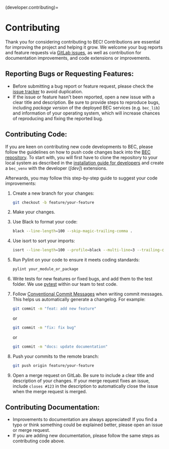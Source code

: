 (developer.contributing)=
# Contributing

Thank you for considering contributing to BEC! Contributions are essential for improving the project and helping it grow. 
We welcome your bug reports and feature requests via [GitLab issues](https://gitlab.psi.ch/bec/bec/-/issues?sort=created_date&state=opened), as well as contribution for documentation improvements, and code extensions or improvements.

## Reporting Bugs or Requesting Features:

- Before submitting a bug report or feature request, please check the [issue tracker](https://gitlab.psi.ch/bec/bec/issues) to avoid duplication.
- If the issue or feature hasn't been reported, open a new issue with a clear title and description. Be sure to provide steps to reproduce bugs, including _package version_ of the deployed BEC services (e.g. `bec_lib`) and information of your operating system, which will increase chances of reproducing and fixing the reported bug.

## Contributing Code:

If you are keen on contributing new code developments to BEC, please follow the guidelines on how to push code changes back into the [BEC repository](https://gitlab.psi.ch/bec).
To start with, you will first have to clone the repository to your local system as described in the [installation guide for developers](#developer.install_developer_env) and create a `bec_venv` with the developer (_[dev]_) extensions.

Afterwards, you may follow this step-by-step guide to suggest your code improvements:

1. Create a new branch for your changes:

    ```bash
    git checkout -b feature/your-feature
    ```

2. Make your changes.

3. Use Black to format your code:

    ```bash
    black --line-length=100 --skip-magic-trailing-comma .
    ```

4. Use isort to sort your imports:

    ```bash
    isort --line-length=100 --profile=black --multi-line=3 --trailing-comma .
    ```

5. Run Pylint on your code to ensure it meets coding standards:

    ```bash
    pylint your_module_or_package
    ```

6. Write tests for new features or fixed bugs, and add them to the test folder. 
We use [pytest](https://github.com/pytest-dev/pytest) within our team to test code. 

7. Follow [Conventional Commit Messages](https://www.conventionalcommits.org/en/v1.0.0/) when writing commit messages. This helps us automatically generate a changelog. For example:

    ```bash
    git commit -m "feat: add new feature"
    ```

    or

    ```bash
    git commit -m "fix: fix bug"
    ```

    or

    ```bash
    git commit -m "docs: update documentation"
    ```

8. Push your commits to the remote branch:

    ```bash
    git push origin feature/your-feature
    ```

9. Open a merge request on GitLab. Be sure to include a clear title and description of your changes. If your merge request fixes an issue, include `closes #123` in the description to automatically close the issue when the merge request is merged.

## Contributing Documentation:

- Improvements to documentation are always appreciated! If you find a typo or think something could be explained better, please open an issue or merge request.
- If you are adding new documentation, please follow the same steps as contributing code above.
